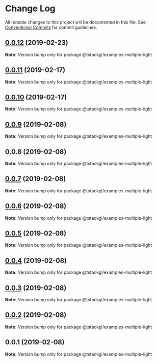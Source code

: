 # Change Log

All notable changes to this project will be documented in this file.
See [Conventional Commits](https://conventionalcommits.org) for commit guidelines.

## [0.0.12](https://github.com/nkint/tstackgl/compare/@tstackgl/examples-multiple-light@0.0.11...@tstackgl/examples-multiple-light@0.0.12) (2019-02-23)

**Note:** Version bump only for package @tstackgl/examples-multiple-light





## [0.0.11](https://github.com/nkint/tstackgl/compare/@tstackgl/examples-multiple-light@0.0.10...@tstackgl/examples-multiple-light@0.0.11) (2019-02-17)

**Note:** Version bump only for package @tstackgl/examples-multiple-light





## [0.0.10](https://github.com/nkint/tstackgl/compare/@tstackgl/examples-multiple-light@0.0.9...@tstackgl/examples-multiple-light@0.0.10) (2019-02-17)

**Note:** Version bump only for package @tstackgl/examples-multiple-light





## [0.0.9](https://github.com/nkint/tstackgl/compare/@tstackgl/examples-multiple-light@0.0.8...@tstackgl/examples-multiple-light@0.0.9) (2019-02-08)

**Note:** Version bump only for package @tstackgl/examples-multiple-light





## 0.0.8 (2019-02-08)

**Note:** Version bump only for package @tstackgl/examples-multiple-light





## [0.0.7](https://github.com/nkint/tstackgl/compare/@tstackgl/examples-multiple-light@0.0.3...@tstackgl/examples-multiple-light@0.0.7) (2019-02-08)

**Note:** Version bump only for package @tstackgl/examples-multiple-light





## [0.0.6](https://github.com/nkint/tstackgl/compare/@tstackgl/examples-multiple-light@0.0.3...@tstackgl/examples-multiple-light@0.0.6) (2019-02-08)

**Note:** Version bump only for package @tstackgl/examples-multiple-light





## [0.0.5](https://github.com/nkint/tstackgl/compare/@tstackgl/examples-multiple-light@0.0.3...@tstackgl/examples-multiple-light@0.0.5) (2019-02-08)

**Note:** Version bump only for package @tstackgl/examples-multiple-light





## [0.0.4](https://github.com/nkint/tstackgl/compare/@tstackgl/examples-multiple-light@0.0.3...@tstackgl/examples-multiple-light@0.0.4) (2019-02-08)

**Note:** Version bump only for package @tstackgl/examples-multiple-light





## [0.0.3](https://github.com/nkint/tstackgl/compare/@tstackgl/examples-multiple-light@0.0.2...@tstackgl/examples-multiple-light@0.0.3) (2019-02-08)

**Note:** Version bump only for package @tstackgl/examples-multiple-light





## [0.0.2](https://github.com/nkint/tstackgl/compare/@tstackgl/examples-multiple-light@0.0.1...@tstackgl/examples-multiple-light@0.0.2) (2019-02-08)

**Note:** Version bump only for package @tstackgl/examples-multiple-light





## 0.0.1 (2019-02-08)

**Note:** Version bump only for package @tstackgl/examples-multiple-light
